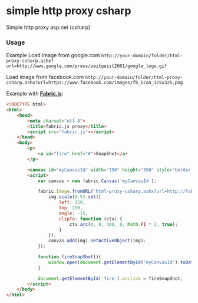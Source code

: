 simple http proxy csharp
======================

Simple http proxy asp.net (csharp)

### Usage ###
Example
Load image from google.com
`http://your-domain/folder/html-proxy-csharp.ashx?url=http://www.google.com/press/zeitgeist2001/google_logo.gif`

Load image from facebook.com
`http://your-domain/folder/html-proxy-csharp.ashx?url=https://www.facebook.com/images/fb_icon_325x325.png`

Example with **[Fabric.js](https://github.com/kangax/fabric.js)**:
```html
<!DOCTYPE html>
<html>
	<head>
		<meta charset="utf-8">
		<title>fabric.js proxy</title>
		<script src="fabric.js"></script>
	</head>
	<body>
		<p>
			<a id="fire" href="#">SnapShot</a>
		</p>

		<canvas id="myCanvasId" width="350" height="350" style="border:1px solid #aaa"></canvas>
        <script>
			var canvas = new fabric.Canvas('myCanvasId');

			fabric.Image.fromURL('html-proxy-csharp.ashx?url=http://fabricjs.com/assets/pug_small.jpg', function(img) {
				img.scale(0.5).set({
					left: 150,
					top: 190,
					angle: -15,
					clipTo: function (ctx) {
						ctx.arc(0, 0, 300, 0, Math.PI * 2, true);
					}
				});
				canvas.add(img).setActiveObject(img);
			});

			function fireSnapShot(){
				window.open(document.getElementById('myCanvasId').toDataURL("image/png"));s
			}

			document.getElementById('fire').onclick = fireSnapShot;
        </script>
    </body>
</html>
```
